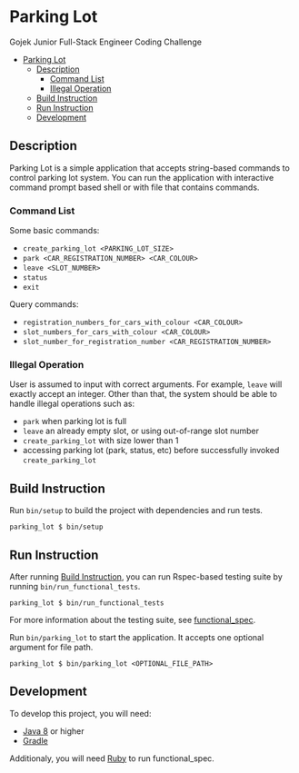 # Parking Lot

Gojek Junior Full-Stack Engineer Coding Challenge

- [Parking Lot](#parking-lot)
  - [Description](#description)
    - [Command List](#command-list)
    - [Illegal Operation](#illegal-operation)
  - [Build Instruction](#build-instruction)
  - [Run Instruction](#run-instruction)
  - [Development](#development)

## Description

Parking Lot is a simple application that accepts string-based commands to control parking lot system. 
You can run the application with interactive command prompt based shell or with file that contains 
commands. 

### Command List

Some basic commands: 

* `create_parking_lot <PARKING_LOT_SIZE>`
* `park <CAR_REGISTRATION_NUMBER> <CAR_COLOUR>`
* `leave <SLOT_NUMBER>`
* `status`
* `exit`

Query commands:

* `registration_numbers_for_cars_with_colour <CAR_COLOUR>`
* `slot_numbers_for_cars_with_colour <CAR_COLOUR>`
* `slot_number_for_registration_number <CAR_REGISTRATION_NUMBER>`

### Illegal Operation

User is assumed to input with correct arguments. For example, `leave` will exactly accept an integer. 
Other than that, the system should be able to handle illegal operations such as:
* `park` when parking lot is full
* `leave` an already empty slot, or using out-of-range slot number
* `create_parking_lot` with size lower than 1
* accessing parking lot (park, status, etc) before successfully invoked `create_parking_lot`

## Build Instruction

Run `bin/setup` to build the project with dependencies and run tests.

```
parking_lot $ bin/setup
```

## Run Instruction

After running [Build Instruction](#build-instruction), you can run Rspec-based testing suite by running `bin/run_functional_tests`.

```
parking_lot $ bin/run_functional_tests
```

For more information about the testing suite, see [functional_spec](functional_spec).

Run ```bin/parking_lot``` to start the application. It accepts one optional argument for file path.

```
parking_lot $ bin/parking_lot <OPTIONAL_FILE_PATH>
```

## Development

To develop this project, you will need:
* [Java 8](https://www.oracle.com/technetwork/java/javase/downloads/jdk8-downloads-2133151.html) or higher
* [Gradle](https://gradle.org/)

Additionaly, you will need [Ruby](https://www.ruby-lang.org/en/documentation/installation/) to run functional_spec. 
